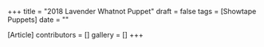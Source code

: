 +++
title = "2018 Lavender Whatnot Puppet"
draft = false
tags = [Showtape Puppets]
date = ""

[Article]
contributors = []
gallery = []
+++